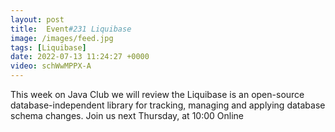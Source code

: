 ```yaml
---
layout: post
title:  Event#231 Liquibase
image: /images/feed.jpg
tags: [Liquibase]
date: 2022-07-13 11:24:27 +0000
video: schWwMPPX-A
---
```


This week on Java Club we will review the Liquibase is an open-source database-independent library for tracking, managing and applying database schema changes.
Join us next Thursday, at 10:00 Online
